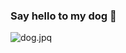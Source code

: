 ### Say hello to my dog 👋

![dog.jpq](https://raw.githubusercontent.com/ms-jpq/ms-jpq/master/assets/dogpic.JPG)
